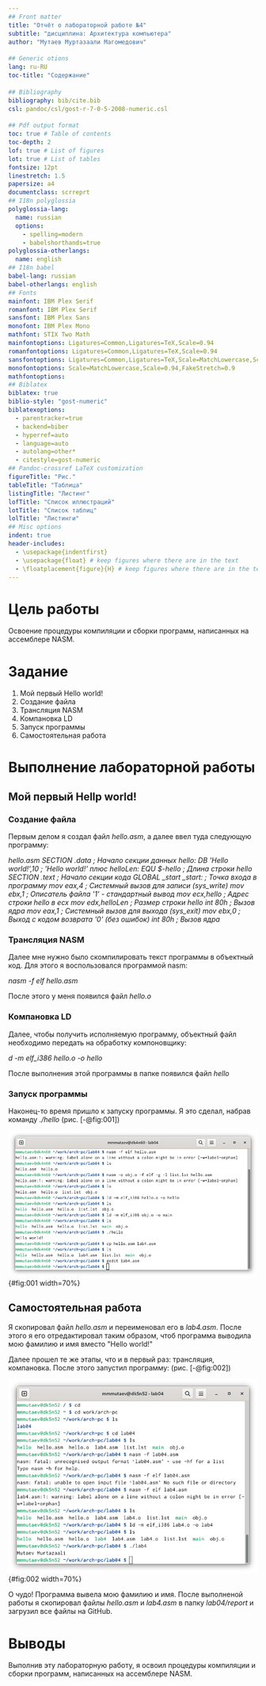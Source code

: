 ```yaml
---
## Front matter
title: "Отчёт о лабораторной работе №4"
subtitle: "дисциплина: Архитектура компьютера"
author: "Мутаев Муртазаали Магомедович"

## Generic otions
lang: ru-RU
toc-title: "Содержание"

## Bibliography
bibliography: bib/cite.bib
csl: pandoc/csl/gost-r-7-0-5-2008-numeric.csl

## Pdf output format
toc: true # Table of contents
toc-depth: 2
lof: true # List of figures
lot: true # List of tables
fontsize: 12pt
linestretch: 1.5
papersize: a4
documentclass: scrreprt
## I18n polyglossia
polyglossia-lang:
  name: russian
  options:
	- spelling=modern
	- babelshorthands=true
polyglossia-otherlangs:
  name: english
## I18n babel
babel-lang: russian
babel-otherlangs: english
## Fonts
mainfont: IBM Plex Serif
romanfont: IBM Plex Serif
sansfont: IBM Plex Sans
monofont: IBM Plex Mono
mathfont: STIX Two Math
mainfontoptions: Ligatures=Common,Ligatures=TeX,Scale=0.94
romanfontoptions: Ligatures=Common,Ligatures=TeX,Scale=0.94
sansfontoptions: Ligatures=Common,Ligatures=TeX,Scale=MatchLowercase,Scale=0.94
monofontoptions: Scale=MatchLowercase,Scale=0.94,FakeStretch=0.9
mathfontoptions:
## Biblatex
biblatex: true
biblio-style: "gost-numeric"
biblatexoptions:
  - parentracker=true
  - backend=biber
  - hyperref=auto
  - language=auto
  - autolang=other*
  - citestyle=gost-numeric
## Pandoc-crossref LaTeX customization
figureTitle: "Рис."
tableTitle: "Таблица"
listingTitle: "Листинг"
lofTitle: "Список иллюстраций"
lotTitle: "Список таблиц"
lolTitle: "Листинги"
## Misc options
indent: true
header-includes:
  - \usepackage{indentfirst}
  - \usepackage{float} # keep figures where there are in the text
  - \floatplacement{figure}{H} # keep figures where there are in the text
---
```


# Цель работы

Освоение процедуры компиляции и сборки программ, написанных на ассемблере NASM.

# Задание

1. Мой первый Hello world!
1. Создание файла
1. Трансляция NASM
1. Компановка LD
1. Запуск программы
1. Самостоятельная работа

# Выполнение лабораторной работы

## Мой первый Hellp world!

### Создание файла

Первым делом я создал файл *hello.asm*, а далее ввел туда следующую программу:

*hello.asm*
*SECTION .data 				; Начало секции данных*
	*hello: DB 'Hello world!',10 	; 'Hello world!' плюс*
	*helloLen: EQU $-hello 		; Длина строки hello*
*SECTION .text 				; Начало секции кода*
	*GLOBAL _start*
*_start: 				; Точка входа в программу*
	*mov eax,4 			; Системный вызов для записи (sys_write)*
	*mov ebx,1 			; Описатель файла '1' - стандартный вывод*
	*mov ecx,hello 			; Адрес строки hello в ecx*
	*mov edx,helloLen 		; Размер строки hello*
	*int 80h 			; Вызов ядра*
	*mov eax,1 			; Системный вызов для выхода (sys_exit)*
	*mov ebx,0 			; Выход с кодом возврата '0' (без ошибок)*
	*int 80h 			; Вызов ядра*

### Трансляция NASM

Далее мне нужно было скомпилировать текст программы в объектный код. Для этого я воспользовался программой nasm:

*nasm -f elf hello.asm*

После этого у меня появился файл *hello.o*

### Компановка LD

Далее, чтобы получить исполняемую программу, объектный файл необходимо передать на обработку компоновщику:

*d -m elf_i386 hello.o -o hello*

После выполнения этой программы в папке появился файл *hello*

### Запуск программы

Наконец-то время пришло к запуску программы. Я это сделал, набрав команду *./hello* (рис. [-@fig:001])

![Мой первый Hello world!](image/1.jpg){#fig:001 width=70%}

## Самостоятельная работа

Я скопировал файл *hello.asm* и переименовал его в *lab4.asm*. После этого я его отредактировал таким образом, чтоб программа выводила мою фамилию и имя вместо "Hello world!"

Далее прошел те же этапы, что и в первый раз: трансляция, компановка. После этого запустил программу: (рис. [-@fig:002])

![Самостоятельная работа](image/2.jpg){#fig:002 width=70%}

О чудо! Программа вывела мою фамилию и имя. После выполненой работы я скопировал файлы *hello.asm* и *lab4.asm* в папку *lab04/report* и загрузил все файлы на GitHub.

# Выводы

Выполнив эту лабораторную работу, я освоил процедуры компиляции и сборки программ, написанных на ассемблере NASM.

